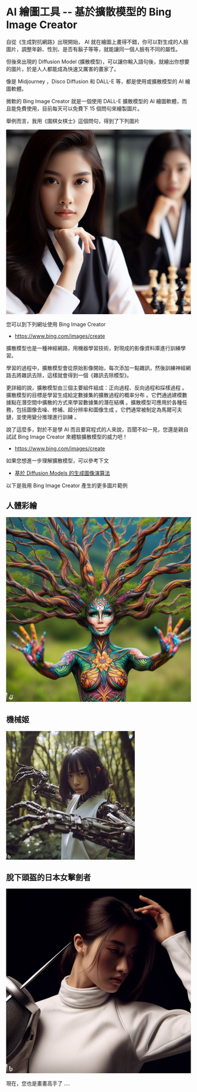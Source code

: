 # AI 繪圖工具 -- 基於擴散模型的 Bing Image Creator

自從《生成對抗網路》出現開始， AI 就在繪圖上畫得不錯，你可以對生成的人臉圖片，調整年齡、性別、是否有鬍子等等，就能讓同一個人臉有不同的屬性。

但後來出現的 Diffusion Model (擴散模型)，可以讓你輸入語句後，就繪出你想要的圖片，於是人人都能成為快速又厲害的畫家了。

像是 Midjourney ，Disco Diffusion 和 DALL-E 等，都是使用或擴散模型的 AI 繪圖軟體。

微軟的 Bing Image Creator 就是一個使用 DALL-E 擴散模型的 AI 繪圖軟體，而且能免費使用，目前每天可以免費下 15 個問句來繪製圖片。

舉例而言，我用《圍棋女棋士》這個問句，得到了下列圖片

![](../_img/女棋士1.jpg)

您可以到下列網址使用 Bing Image Creator

* https://www.bing.com/images/create 


擴散模型也是一種神經網路，用機器學習技術，對現成的影像資料庫進行訓練學習。

學習的過程中，擴散模型會從原始影像開始，每次添加一點雜訊，然後訓練神經網路去將雜訊去除，這樣就會得到一個《雜訊去除模型》。

更詳細的說，擴散模型由三個主要組件組成：正向過程、反向過程和採樣過程 。擴散模型的目標是學習生成給定數據集的擴散過程的概率分布 。它們通過建模數據點在潛空間中擴散的方式來學習數據集的潛在結構 。擴散模型可應用於各種任務，包括圖像去噪、修補、超分辨率和圖像生成 。它們通常被制定為馬爾可夫鏈，並使用變分推理進行訓練 。

說了這麼多，對於不是學 AI 而且要寫程式的人來說，百聞不如一見，您還是親自試試 Bing Image Creator 來體驗擴散模型的威力吧！

* https://www.bing.com/images/create 

如果您想進一步理解擴散模型，可以參考下文

* [基於 Diffusion Models 的生成圖像演算法](https://d246810g2000.medium.com/%E5%9F%BA%E6%96%BC-diffusion-models-%E7%9A%84%E7%94%9F%E6%88%90%E5%9C%96%E5%83%8F%E6%BC%94%E7%AE%97%E6%B3%95-984212710610)


以下是我用 Bing Image Creator 產生的更多圖片範例

## 人體彩繪

![](../_img/人體彩繪1.jpg)

## 機械姬

![](../_img/機械姬1.jpg)

## 脫下頭盔的日本女擊劍者

![](../_img/女劍客1.jpg)

現在，您也是畫畫高手了 ....

